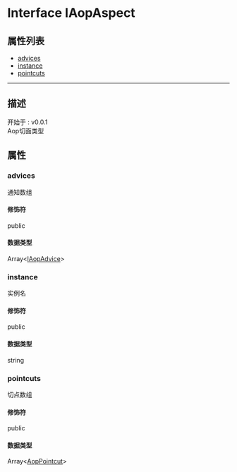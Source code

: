 # Interface IAopAspect
## 属性列表
+ [advices](#PROP_advices)
+ [instance](#PROP_instance)
+ [pointcuts](#PROP_pointcuts)
  
---
## 描述
<font class="since">开始于 : v0.0.1</font>  
Aop切面类型  
## 属性
### <a id="PROP_advices">advices</a>
通知数组  
#### 修饰符
<font class="modifier">public</font>  
#### 数据类型
<font class='datatype'>Array&lt;[IAopAdvice](/webroute/api/iaopadvice)&gt;</font>  
### <a id="PROP_instance">instance</a>
实例名  
#### 修饰符
<font class="modifier">public</font>  
#### 数据类型
<font class='datatype'>string</font>  
### <a id="PROP_pointcuts">pointcuts</a>
切点数组  
#### 修饰符
<font class="modifier">public</font>  
#### 数据类型
<font class='datatype'>Array&lt;[AopPointcut](/webroute/api/aoppointcut)&gt;</font>  
